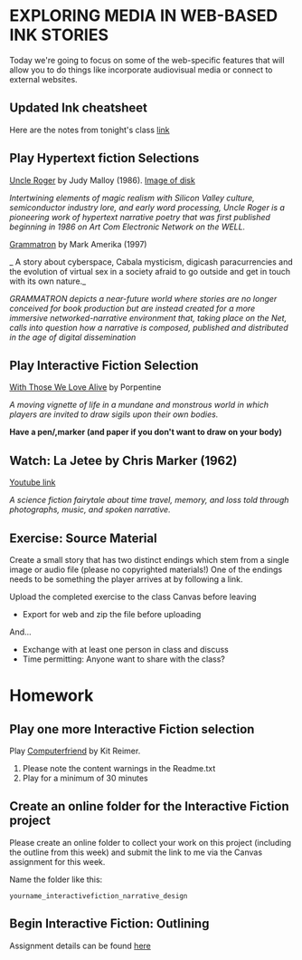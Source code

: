 # EXPLORING MEDIA IN WEB-BASED INK STORIES
Today we're going to focus on some of the web-specific features that will allow you to do things like incorporate audiovisual media or connect to external websites.

## Updated Ink cheatsheet

Here are the notes from tonight's class [link](./assets/documents/ink-basics-cheatsheet.md#week-5)


## Play Hypertext fiction Selections
[Uncle Roger](https://people.well.com/user/jmalloy/uncleroger/partytop.html) by Judy Malloy (1986). [Image of disk](https://scalar.usc.edu/works/pathfinders/media/front-of-floppy-disk-for-a-party-in-woodside-by-judy-malloy)

_Intertwining elements of magic realism with Silicon Valley culture, semiconductor industry lore, and early word processing, Uncle Roger is a pioneering work of hypertext narrative poetry that was first published beginning in 1986 on Art Com Electronic Network on the WELL._

[Grammatron](https://www.grammatron.com/) by Mark Amerika (1997)

_ A story about cyberspace, Cabala mysticism, digicash paracurrencies and the evolution of virtual sex in a society afraid to go outside and get in touch with its own nature._

_GRAMMATRON depicts a near-future world where stories are no longer conceived for book production but are instead created for a more immersive networked-narrative environment that, taking place on the Net, calls into question how a narrative is composed, published and distributed in the age of digital dissemination_


## Play Interactive Fiction Selection
[With Those We Love Alive](https://xrafstar.monster/games/twine/wtwla/) by Porpentine

_A moving vignette of life in a mundane and monstrous world in which players are invited to draw sigils upon their own bodies._

__Have a pen/,marker (and paper if you don't want to draw on your body)__


## Watch: La Jetee by Chris Marker (1962)
[Youtube link](https://www.youtube.com/watch?v=nvJzKqdSr-Q)

_A science fiction fairytale about time travel, memory, and loss told through photographs, music, and spoken narrative._ 

## Exercise: Source Material
Create a small story that has two distinct endings which stem from a single image or audio file (please no copyrighted materials!) One of the endings needs to be something the player arrives at by following a link. 

Upload the completed exercise to the class Canvas before leaving
- Export for web and zip the file before uploading

And...
- Exchange with at least one person in class and discuss
- Time permitting: Anyone want to share with the class? 

# Homework

## Play one more Interactive Fiction selection

Play [Computerfriend](https://ifdb.org/viewgame?id=qupd7qqd1cdc8rev) by Kit Reimer.
1. Please note the content warnings in the Readme.txt
2. Play for a minimum of 30 minutes

## Create an online folder for the Interactive Fiction project
Please create an online folder to collect your work on this project (including the outline from this week) and submit the link to me via the Canvas assignment for this week.

Name the folder like this:

`yourname_interactivefiction_narrative_design`


## Begin Interactive Fiction: Outlining
Assignment details can be found [here](./assets/documents/interactive-fiction-outline.md)
